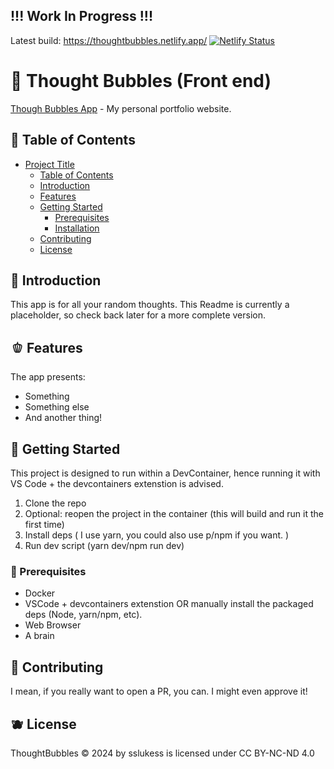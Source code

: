 ## !!! Work In Progress !!!

Latest build: https://thoughtbubbles.netlify.app/ [![Netlify Status](https://api.netlify.com/api/v1/badges/cb0fb296-ed18-41f6-9de2-4e7e4c076799/deploy-status)](https://app.netlify.com/sites/thoughtbubbles/deploys)

# 🍎 Thought Bubbles (Front end)

[Though Bubbles App](https://sslukess.netlify.app) - My personal portfolio website.

## 🍐 Table of Contents

- [Project Title](#project-title)
  - [Table of Contents](#table-of-contents)
  - [Introduction](#introduction)
  - [Features](#features)
  - [Getting Started](#getting-started)
    - [Prerequisites](#prerequisites)
    - [Installation](#installation)
  - [Contributing](#contributing)
  - [License](#license)

## 🥦 Introduction

This app is for all your random thoughts. This Readme is currently a placeholder, so check back later for a more complete version. 

## 🫑 Features

The app presents:
- Something
- Something else
- And another thing! 

## 🥨 Getting Started

This project is designed to run within a DevContainer, hence running it with VS Code + the devcontainers extenstion is advised.

1. Clone the repo 
2. Optional: reopen the project in the container (this will build and run it the first time)
3. Install deps ( I use yarn, you could also use p/npm if you want. )
4. Run dev script (yarn dev/npm run dev) 

### 🍌 Prerequisites
 
- Docker
- VSCode + devcontainers extenstion OR manually install the packaged deps (Node, yarn/npm, etc). 
- Web Browser
- A brain

## 🍍 Contributing 

I mean, if you really want to open a PR, you can. I might even approve it! 

## 🫐 License

ThoughtBubbles © 2024 by sslukess is licensed under CC BY-NC-ND 4.0 
